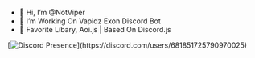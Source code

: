 - 👋 Hi, I’m @NotViper
- 👀 I’m Working On Vapidz Exon Discord Bot
- 🌱 Favorite Libary, Aoi.js | Based On Discord.js

[![Discord Presence](https://lanyard-profile-readme.vercel.app/api/681851725790970025?theme=light&bg=809ecf&animated=false&hideDiscrim=true&borderRadius=30px&idleMessage=Probably%20doing%20something%20else...)](https://discord.com/users/681851725790970025)

<!---
NotViper/NotViper is a ✨ special ✨ repository because its `README.md` (this file) appears on your GitHub profile.
You can click the Preview link to take a look at your changes.
--->
